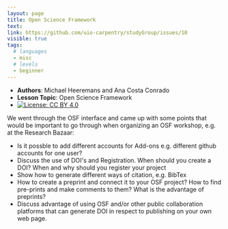 ```yaml
---
layout: page
title: Open Science Framework
text: 
link: https://github.com/uio-carpentry/studyGroup/issues/10
visible: true
tags:
  # languages
  - misc
  # levels
  - beginner
---
```


<!-- change visible to true if you want it on the site -->
<!-- remove any tags listed above that are not relevant -->

 - **Authors**: Michael Heeremans and Ana Costa Conrado
 - **Lesson Topic**: Open Science Framework
 - [![License: CC BY 4.0](https://img.shields.io/badge/License-CC%20BY%204.0-lightgrey.svg)](https://creativecommons.org/licenses/by/4.0/)
 
We went through the OSF interface and came up with some points that would be important to go through when organizing an OSF workshop, e.g. at the Research Bazaar:

- Is it possble to add different accounts for Add-ons e.g. different github accounts for one user?
- Discuss the use of DOI's and Registration. When should you create a DOI? When and why should you register your project
- Show how to generate different ways of citation, e.g. BibTex
- How to create a preprint and connect it to your OSF project? How to find pre-prints and make comments to them? What is the advantage of preprints?
- Discuss advantage of using OSF and/or other public collaboration platforms that can generate DOI in respect to publishing on your own web page.
